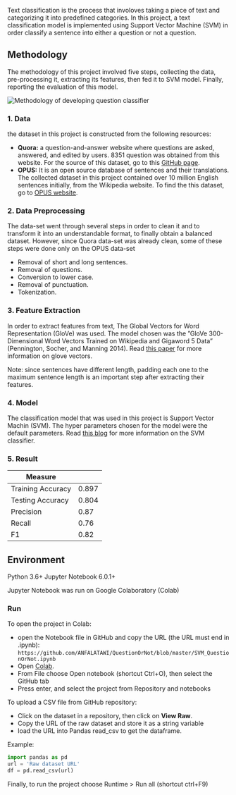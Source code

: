 Text classification is the process that involoves taking a piece of text and categorizing it into predefined categories. In this project, a text classification model is implemented using Support Vector Machine (SVM) in order classify a sentence into either a question or not a question. 

## Methodology 
The methodology of this project involved five steps, collecting the data, pre-processing it, extracting its features, then fed it to SVM model. Finally, reporting the evaluation of this model. 

![Methodology of developing question classifier](https://github.com/ANFALATAWI/QuestionOrNot.git)

### 1. Data
the dataset in this project is constructed from the following resources: 
- **Quora:** a question-and-answer  website  where  questions  are  asked,  answered,  and  edited by  users. 8351 question was obtained from this website. For the source of this dataset, go to this [GitHub page](https://github.com/vishaljain3991/cnn_topic_classification/tree/master/data).
- **OPUS:** It is an open source database of sentences and their translations. The collected dataset in this project contained over 10 million English sentences initially, from the Wikipedia website. To find the this dataset, go to [OPUS website](http://opus.nlpl.eu/). 

### 2. Data Preprocessing
The data-set went through several steps in order to clean it and to transform it into an understandable format, to finally obtain a balanced dataset. However, since Quora data-set was already clean, some of these steps were done only on the OPUS data-set
- Removal of short and long sentences.
- Removal of questions.
- Conversion to lower case.
- Removal of punctuation.
- Tokenization.

### 3. Feature Extraction
In order to extract features from text, The Global Vectors for Word Representation (GloVe) was used. The model chosen was the ”GloVe 300-Dimensional Word Vectors Trained on Wikipedia and Gigaword 5 Data” (Pennington, Socher, and Manning 2014). Read [this paper](https://nlp.stanford.edu/pubs/glove.pdf) for more information on glove vectors.

Note: since sentences have different length, padding each one to the maximum sentence length is an important step after extracting their features.

### 4. Model
The classification model that was used in this project is Support Vector Machin (SVM). The hyper parameters chosen for the model were the default parameters. Read [this blog](https://medium.com/machine-learning-101/chapter-2-svm-support-vector-machine-theory-f0812effc72) for more information on the SVM classifier. 

### 5. Result

| Measure |  |
|--|--|
| Training Accuracy | 0.897 |
|Testing Accuracy|0.804|
|Precision|0.87|
|Recall|0.76|
|F1|0.82|

## Environment
Python 3.6+ Jupyter Notebook 6.0.1+

Jupyter Notebook was run on Google Colaboratory (Colab)

### Run
To open the project in Colab:
- open the Notebook file in GitHub and copy the URL (the URL must end in .ipynb): `https://github.com/ANFALATAWI/QuestionOrNot/blob/master/SVM_QuestionOrNot.ipynb`
-  Open [Colab](https://colab.research.google.com).
- From File choose Open notebook (shortcut Ctrl+O), then select the GitHub tab
- Press enter, and select the project from Repository and notebooks

To upload a CSV file from GitHub repository:
- Click on the dataset in a repository, then click on **View Raw**.
- Copy the URL of the raw dataset and store it as a string variable
- load the URL into Pandas read_csv to get the dataframe.

Example:
```python
import pandas as pd
url = 'Raw dataset URL'
df = pd.read_csv(url)
```

Finally, to run the project choose Runtime > Run all (shortcut ctrl+F9)